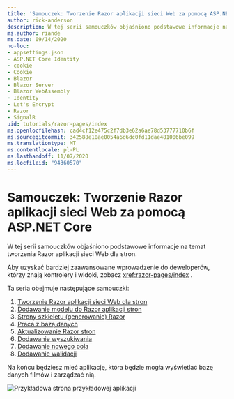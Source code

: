 ```yaml
---
title: 'Samouczek: Tworzenie Razor aplikacji sieci Web za pomocą ASP.NET Core'
author: rick-anderson
description: W tej serii samouczków objaśniono podstawowe informacje na temat tworzenia Razor aplikacji sieci Web dla stron.
ms.author: riande
ms.date: 09/14/2020
no-loc:
- appsettings.json
- ASP.NET Core Identity
- cookie
- Cookie
- Blazor
- Blazor Server
- Blazor WebAssembly
- Identity
- Let's Encrypt
- Razor
- SignalR
uid: tutorials/razor-pages/index
ms.openlocfilehash: cad4cf12e475c2f7db3e62a6ae78d53777710b6f
ms.sourcegitcommit: 342588e10ae0054a6d6dc0fd11dae481006be099
ms.translationtype: MT
ms.contentlocale: pl-PL
ms.lasthandoff: 11/07/2020
ms.locfileid: "94360570"
---
```

# <a name="tutorial-create-a-no-locrazor-pages-web-app-with-aspnet-core"></a>Samouczek: Tworzenie Razor aplikacji sieci Web za pomocą ASP.NET Core

W tej serii samouczków objaśniono podstawowe informacje na temat tworzenia Razor aplikacji sieci Web dla stron. 

Aby uzyskać bardziej zaawansowane wprowadzenie do deweloperów, którzy znają kontrolery i widoki, zobacz <xref:razor-pages/index> .

Ta seria obejmuje następujące samouczki:

1. [Tworzenie Razor aplikacji sieci Web dla stron](xref:tutorials/razor-pages/razor-pages-start)
1. [Dodawanie modelu do Razor aplikacji stron](xref:tutorials/razor-pages/model)
1. [Strony szkieletu (generowanie) Razor](xref:tutorials/razor-pages/page)
1. [Praca z bazą danych](xref:tutorials/razor-pages/sql)
1. [Aktualizowanie Razor stron](xref:tutorials/razor-pages/da1)
1. [Dodawanie wyszukiwania](xref:tutorials/razor-pages/search)
1. [Dodawanie nowego pola](xref:tutorials/razor-pages/new-field)
1. [Dodawanie walidacji](xref:tutorials/razor-pages/validation)

Na końcu będziesz mieć aplikację, która będzie mogła wyświetlać bazę danych filmów i zarządzać nią.

![Przykładowa strona przykładowej aplikacji](index/_static/sample-page.png)
